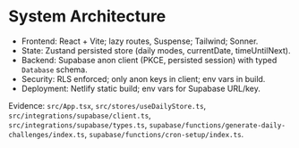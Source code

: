 # System Architecture

- Frontend: React + Vite; lazy routes, Suspense; Tailwind; Sonner.
- State: Zustand persisted store (daily modes, currentDate, timeUntilNext).
- Backend: Supabase anon client (PKCE, persisted session) with typed `Database` schema.
- Security: RLS enforced; only anon keys in client; env vars in build.
- Deployment: Netlify static build; env vars for Supabase URL/key.

Evidence: `src/App.tsx`, `src/stores/useDailyStore.ts`, `src/integrations/supabase/client.ts`, `src/integrations/supabase/types.ts`, `supabase/functions/generate-daily-challenges/index.ts`, `supabase/functions/cron-setup/index.ts`.
